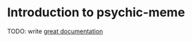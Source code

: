 # Introduction to psychic-meme

TODO: write [great documentation](http://jacobian.org/writing/what-to-write/)
